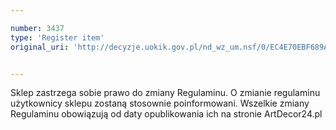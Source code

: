 ```yaml
---

number: 3437
type: 'Register item'
original_uri: 'http://decyzje.uokik.gov.pl/nd_wz_um.nsf/0/EC4E70EBF689AADAC1257A4C002DC3F8?OpenDocument'


---
```


Sklep zastrzega sobie prawo do zmiany Regulaminu. O zmianie regulaminu użytkownicy sklepu zostaną stosownie poinformowani. Wszelkie zmiany Regulaminu obowiązują od daty opublikowania ich na stronie ArtDecor24.pl

